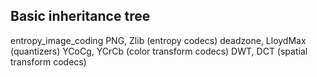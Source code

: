 ## Basic inheritance tree

entropy_image_coding
PNG, Zlib (entropy codecs) 
deadzone, LloydMax (quantizers)
YCoCg, YCrCb (color transform codecs)
DWT, DCT (spatial transform codecs)
